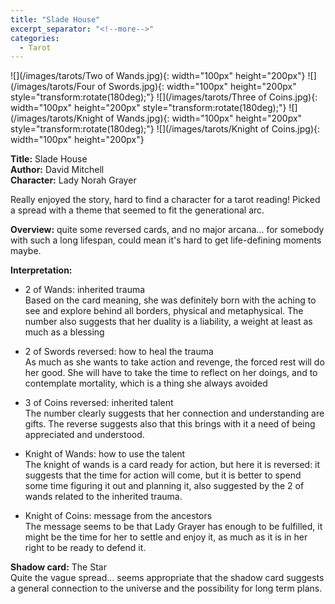 ```yaml
---
title: "Slade House"
excerpt_separator: "<!--more-->"
categories:
  - Tarot
---
```


![](/images/tarots/Two of Wands.jpg){: width="100px" height="200px"}
![](/images/tarots/Four of Swords.jpg){: width="100px" height="200px" style="transform:rotate(180deg);"}
![](/images/tarots/Three of Coins.jpg){: width="100px" height="200px" style="transform:rotate(180deg);"}
![](/images/tarots/Knight of Wands.jpg){: width="100px" height="200px" style="transform:rotate(180deg);"}
![](/images/tarots/Knight of Coins.jpg){: width="100px" height="200px"}

**Title:** Slade House \
**Author:** David Mitchell \
**Character:** Lady Norah Grayer

Really enjoyed the story, hard to find a character for a tarot reading! Picked a spread with a theme that seemed to fit the generational arc.

<!--more-->

**Overview:** quite some reversed cards, and no major arcana... for somebody with such a long lifespan, could mean it's hard to get life-defining moments maybe.

**Interpretation:**

* 2 of Wands: inherited trauma \
Based on the card meaning, she was definitely born with the aching to see and explore behind all borders, physical and metaphysical. The number also suggests that her duality is a liability, a weight at least as much as a blessing

* 2 of Swords reversed: how to heal the trauma \
As much as she wants to take action and revenge, the forced rest will do her good. She will have to take the time to reflect on her doings, and to contemplate mortality, which is a thing she always avoided

* 3 of Coins reversed: inherited talent \
The number clearly suggests that her connection and understanding are gifts. The reverse suggests also that this brings with it a need of being appreciated and understood.

* Knight of Wands: how to use the talent \
The knight of wands is a card ready for action, but here it is reversed: it suggests that the time for action will come, but it is better to spend some time figuring it out and planning it, also suggested by the 2 of wands related to the inherited trauma.

* Knight of Coins: message from the ancestors \
The message seems to be that Lady Grayer has enough to be fulfilled, it might be the time for her to settle and enjoy it, as much as it is in her right to be ready to defend it.

**Shadow card:** The Star \
Quite the vague spread... seems appropriate that the shadow card suggests a general connection to the universe and the possibility for long term plans.